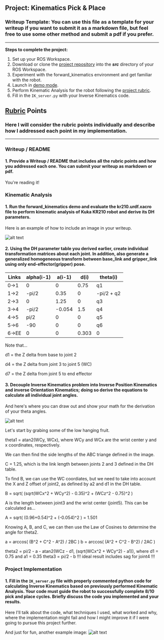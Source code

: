 ## Project: Kinematics Pick & Place
### Writeup Template: You can use this file as a template for your writeup if you want to submit it as a markdown file, but feel free to use some other method and submit a pdf if you prefer.

---


**Steps to complete the project:**  


1. Set up your ROS Workspace.
2. Download or clone the [project repository](https://github.com/udacity/RoboND-Kinematics-Project) into the ***src*** directory of your ROS Workspace.  
3. Experiment with the forward_kinematics environment and get familiar with the robot.
4. Launch in [demo mode](https://classroom.udacity.com/nanodegrees/nd209/parts/7b2fd2d7-e181-401e-977a-6158c77bf816/modules/8855de3f-2897-46c3-a805-628b5ecf045b/lessons/91d017b1-4493-4522-ad52-04a74a01094c/concepts/ae64bb91-e8c4-44c9-adbe-798e8f688193).
5. Perform Kinematic Analysis for the robot following the [project rubric](https://review.udacity.com/#!/rubrics/972/view).
6. Fill in the `IK_server.py` with your Inverse Kinematics code. 


[//]: # (Image References)

[image1]: ./misc_images/misc1.png
[image2]: ./misc_images/misc3.png
[image3]: ./misc_images/misc2.png

## [Rubric](https://review.udacity.com/#!/rubrics/972/view) Points
### Here I will consider the rubric points individually and describe how I addressed each point in my implementation.  

---
### Writeup / README

#### 1. Provide a Writeup / README that includes all the rubric points and how you addressed each one.  You can submit your writeup as markdown or pdf.  

You're reading it!

### Kinematic Analysis
#### 1. Run the forward_kinematics demo and evaluate the kr210.urdf.xacro file to perform kinematic analysis of Kuka KR210 robot and derive its DH parameters.

Here is an example of how to include an image in your writeup.

![alt text][image1]

#### 2. Using the DH parameter table you derived earlier, create individual transformation matrices about each joint. In addition, also generate a generalized homogeneous transform between base_link and gripper_link using only end-effector(gripper) pose.

Links | alpha(i-1) | a(i-1) | d(i) | theta(i)
--- | --- | --- | --- | ---
0->1 | 0 | 0 | 0.75 | q1
1->2 | -pi/2 | 0.35 | 0 | -pi/2 + q2
2->3 | 0 | 1.25 | 0 | q3
3->4 | -pi/2 | -0.054 | 1.5 | q4
4->5 | pi/2 | 0 | 0 | q5
5->6 | -90 | 0 | 0 | q6
6->EE | 0 | 0 | 0.303 | 0

Note that...

d1 = the Z delta from base to joint 2

d4 = the Z delta from joint 3 to joint 5 (WC)

d7 = the Z delta from joint 5 to end effector

#### 3. Decouple Inverse Kinematics problem into Inverse Position Kinematics and inverse Orientation Kinematics; doing so derive the equations to calculate all individual joint angles.

And here's where you can draw out and show your math for the derivation of your theta angles. 

![alt text][image2]

Let's start by grabing some of the low hanging fruit.

theta1 = atan2(WCy, WCx), where WCy and WCx are the wrist center y and x coordinates, respectively.

We can then find the side lengths of the ABC triange defined in the image.

C = 1.25, which is the link length between joints 2 and 3 defined in the DH table.

To find B, we can use the WC coordiates, but we need to take into account the X and Z offset of joint2, as defined by a2 and d1 in the DH table.

B = sqrt( (sqrt(WCx^2 + WCy^2) - 0.35)^2 + (WCz^2 - 0.75)^2 )

A is the length between joint3 and the wrist center (joint5).  This can be calculated as...

A = sqrt( (0.96+0.54)^2 + (-0.054)^2 ) = 1.501

Knowing A, B, and C, we can then use the Law of Cosines to determine the angle for theta2.

a = arccos( (B^2 + C^2 - A^2) / 2BC )
b = arccos( (A^2 + C^2 - B^2) / 2AC )

theta2 = pi/2 - a - atan2(WCz - d1, (sqrt(WCx^2 + WCy^2) - a1)), where d1 = 0.75 and a1 = 0.35
theta3 = pi/2 - b !!! ideal result includes sag for joint4 !!!


### Project Implementation

#### 1. Fill in the `IK_server.py` file with properly commented python code for calculating Inverse Kinematics based on previously performed Kinematic Analysis. Your code must guide the robot to successfully complete 8/10 pick and place cycles. Briefly discuss the code you implemented and your results. 


Here I'll talk about the code, what techniques I used, what worked and why, where the implementation might fail and how I might improve it if I were going to pursue this project further.  


And just for fun, another example image:
![alt text][image3]


